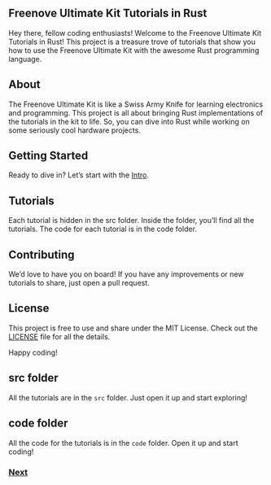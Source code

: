 ## Freenove Ultimate Kit Tutorials in Rust

Hey there, fellow coding enthusiasts! Welcome to the Freenove Ultimate Kit Tutorials in Rust! This project is a treasure trove of tutorials that show you how to use the Freenove Ultimate Kit with the awesome Rust programming language.

## About

The Freenove Ultimate Kit is like a Swiss Army Knife for learning electronics and programming. This project is all about bringing Rust implementations of the tutorials in the kit to life. So, you can dive into Rust while working on some seriously cool hardware projects.

## Getting Started

Ready to dive in? Let’s start with the [Intro](https://github.com/Makuo12/Freenove-esp32-rust/blob/main/src/01_intro.md).

## Tutorials

Each tutorial is hidden in the src folder. Inside the folder, you’ll find all the tutorials. The code for each tutorial is in the code folder.

## Contributing

We’d love to have you on board! If you have any improvements or new tutorials to share, just open a pull request.

## License

This project is free to use and share under the MIT License. Check out the [LICENSE](LICENCE-MIT) file for all the details.

Happy coding!

## src folder

All the tutorials are in the `src` folder. Just open it up and start exploring!

## code folder

All the code for the tutorials is in the `code` folder. Open it up and start coding!

### [Next](src/01_intro.md)
